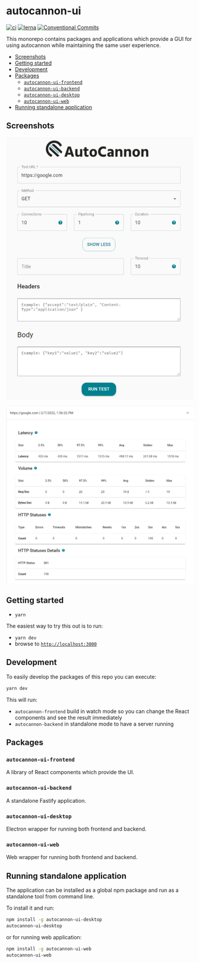 # autocannon-ui

[![ci](https://github.com/nearform/autocannon-ui/actions/workflows/ci.yml/badge.svg)](https://github.com/nearform/autocannon-ui/actions/workflows/ci.yml)
[![lerna](https://img.shields.io/badge/maintained%20with-lerna-cc00ff.svg)](https://lerna.js.org/)
[![Conventional Commits](https://img.shields.io/badge/Conventional%20Commits-1.0.0-yellow.svg)](https://conventionalcommits.org)

This monorepo contains packages and applications which provide a GUI for using autocannon while maintaining the same user experience.

<!-- toc -->

- [Screenshots](#screenshots)
- [Getting started](#getting-started)
- [Development](#development)
- [Packages](#packages)
  * [`autocannon-ui-frontend`](#autocannon-ui-frontend)
  * [`autocannon-ui-backend`](#autocannon-ui-backend)
  * [`autocannon-ui-desktop`](#autocannon-ui-desktop)
  * [`autocannon-ui-web`](#autocannon-ui-web)
- [Running standalone application](#running-standalone-application)

<!-- tocstop -->

## Screenshots
![Autocannon Options](./images/app.jpg?raw=true "Autocannon Options")  

![Autocannon Report](./images/report.jpg?raw=true "Autocannon Report")  

## Getting started

- `yarn`

The easiest way to try this out is to run:

- `yarn dev`
- browse to [`http://localhost:3000`](http://localhost:3000)

## Development

To easily develop the packages of this repo you can execute:

```sh
yarn dev
```

This will run:

- `autocannon-frontend` build in watch mode so you can change the React components and see the result immediately
- `autocannon-backend` in standalone mode to have a server running

## Packages

### `autocannon-ui-frontend`

A library of React components which provide the UI.

### `autocannon-ui-backend`

A standalone Fastify application.

### `autocannon-ui-desktop`

Electron wrapper for running both frontend and backend.

### `autocannon-ui-web`

Web wrapper for running both frontend and backend.

## Running standalone application

The application can be installed as a global npm package and run as a standalone tool from command line.

To install it and run:

```sh
npm install -g autocannon-ui-desktop
autocannon-ui-desktop
```

or for running web application:

```sh
npm install -g autocannon-ui-web
autocannon-ui-web
```

